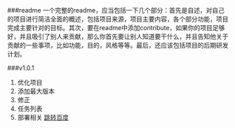 ###readme
一个完整的readme，应当包括一下几个部分：首先是自述，对自己的项目进行简洁全面的概述，包括项目来源，项目主要内容，各个部分功能，项目完成主要针对的目标。其次，要在readme中添加contribute，如果你的项目足够好，并且吸引了别人来贡献，那么你首先要让别人知道要干什么，并且告知他关于贡献的一些事项，比如功能，目的，风格等等。最后，还应该包括项目的后期研发计划。

###v1.0.1
1. 优化项目
2. 添加最大版本
3. 修正
4. 任务列表
5. 部署相关
[跳转百度](www.baidu.com)
